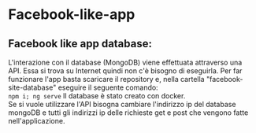 # Facebook-like-app


<h2>Facebook like app database:</h2>

L'interazione con il database (MongoDB) viene effettuata attraverso una API. Essa si trova su Internet quindi non c'è bisogno di eseguirla. Per far funzionare l'app basta scaricare il repository e, nella cartella "facebook-site-database" eseguire il seguente comando: <br>`npm i; ng serve`
Il database è stato creato con docker.
<br>
Se si vuole utilizzare l'API bisogna cambiare l'indirizzo ip del database mongoDB e tutti gli indirizzi ip delle richieste get e post che vengono fatte nell'applicazione.
